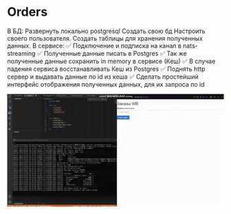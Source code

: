 # Orders
В БД: 
Развернуть локально postgresql
Создать свою бд
Настроить своего пользователя. 
Создать таблицы для хранения полученных данных.
В сервисе:
:white_check_mark: Подключение и подписка на канал в nats-streaming
:white_check_mark: Полученные данные писать в Postgres
:white_check_mark: Так же полученные данные сохранить in memory в сервисе (Кеш)
:white_check_mark: В случае падения сервиса восстанавливать Кеш из Postgres
:white_check_mark: Поднять http сервер и выдавать данные по id из кеша
:white_check_mark: Сделать простейший интерфейс отображения полученных данных, для
их запроса по id

![video](https://raw.githubusercontent.com/AlexSergo/Orders/main/video.gif)
